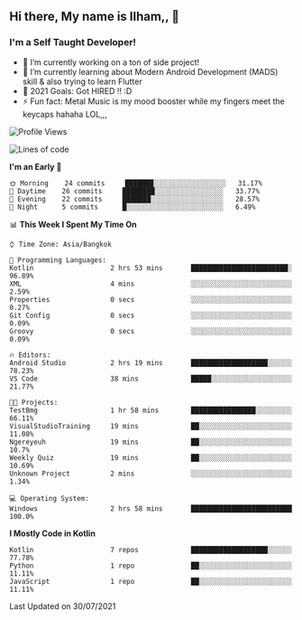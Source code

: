 ## Hi there, My name is Ilham,, 👋


### I'm a Self Taught Developer!
- 🔭 I’m currently working on a ton of side project!
- 🌱 I’m currently learning about Modern Android Development (MADS) skill & also trying to learn Flutter
- 🥅 2021 Goals: Got HIRED !! :D
- ⚡ Fun fact: Metal Music is my mood booster while my fingers meet the keycaps hahaha LOL,,, 



<!--START_SECTION:waka-->
![Profile Views](http://img.shields.io/badge/Profile%20Views-0-blue)

![Lines of code](https://img.shields.io/badge/From%20Hello%20World%20I%27ve%20Written-376933%20lines%20of%20code-blue)

**I'm an Early 🐤** 

```text
🌞 Morning    24 commits     ███████░░░░░░░░░░░░░░░░░░   31.17% 
🌆 Daytime    26 commits     ████████░░░░░░░░░░░░░░░░░   33.77% 
🌃 Evening    22 commits     ███████░░░░░░░░░░░░░░░░░░   28.57% 
🌙 Night      5 commits      █░░░░░░░░░░░░░░░░░░░░░░░░   6.49%

```


📊 **This Week I Spent My Time On** 

```text
⌚︎ Time Zone: Asia/Bangkok

💬 Programming Languages: 
Kotlin                   2 hrs 53 mins       ████████████████████████░   96.89% 
XML                      4 mins              ░░░░░░░░░░░░░░░░░░░░░░░░░   2.59% 
Properties               0 secs              ░░░░░░░░░░░░░░░░░░░░░░░░░   0.27% 
Git Config               0 secs              ░░░░░░░░░░░░░░░░░░░░░░░░░   0.09% 
Groovy                   0 secs              ░░░░░░░░░░░░░░░░░░░░░░░░░   0.09%

🔥 Editors: 
Android Studio           2 hrs 19 mins       ███████████████████░░░░░░   78.23% 
VS Code                  38 mins             █████░░░░░░░░░░░░░░░░░░░░   21.77%

🐱‍💻 Projects: 
TestBmg                  1 hr 58 mins        ████████████████░░░░░░░░░   66.11% 
VisualStudioTraining     19 mins             ██░░░░░░░░░░░░░░░░░░░░░░░   11.08% 
Ngereyeuh                19 mins             ██░░░░░░░░░░░░░░░░░░░░░░░   10.7% 
Weekly Quiz              19 mins             ██░░░░░░░░░░░░░░░░░░░░░░░   10.69% 
Unknown Project          2 mins              ░░░░░░░░░░░░░░░░░░░░░░░░░   1.34%

💻 Operating System: 
Windows                  2 hrs 58 mins       █████████████████████████   100.0%

```

**I Mostly Code in Kotlin** 

```text
Kotlin                   7 repos             ███████████████████░░░░░░   77.78% 
Python                   1 repo              ██░░░░░░░░░░░░░░░░░░░░░░░   11.11% 
JavaScript               1 repo              ██░░░░░░░░░░░░░░░░░░░░░░░   11.11%

```



 Last Updated on 30/07/2021
<!--END_SECTION:waka-->
